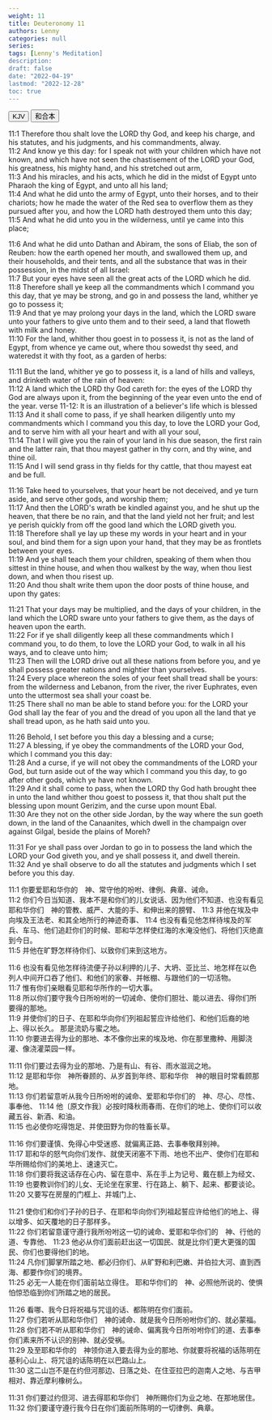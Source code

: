 ```yaml
---
weight: 11
title: Deuteronomy 11
authors: Lenny
categories: null
series:
tags: [Lenny's Meditation]
description: 
draft: false
date: "2022-04-19"
lastmod: "2022-12-28"
toc: true
---
```


<!--more-->

<!-- Tab links -->
<div class="tab">
  <button class="tablinks active" onclick="tablabel(event, 'english')">KJV</button>
  <button class="tablinks" onclick="tablabel(event, 'chinese')">和合本</button>
  
</div>

<!-- Tab content -->
<div id="english" class="tabcontent" style="display:block">

11:1 Therefore thou shalt love the LORD thy God, and keep his charge, and his statutes, and his judgments, and his commandments, alway.  
11:2 And know ye this day: for I speak not with your children which have not known, and which have not seen the chastisement of the LORD your God, his greatness, his mighty hand, and his stretched out arm,  
11:3 And his miracles, and his acts, which he did in the midst of Egypt unto Pharaoh the king of Egypt, and unto all his land;  
11:4 And what he did unto the army of Egypt, unto their horses, and to their chariots; how he made the water of the Red sea to overflow them as they pursued after you, and how the LORD hath destroyed them unto this day;  
11:5 And what he did unto you in the wilderness, until ye came into this place;  

11:6 And what he did unto Dathan and Abiram, the sons of Eliab, the son of Reuben: how the earth opened her mouth, and swallowed them up, and their households, and their tents, and all the substance that was in their possession, in the midst of all Israel:  
11:7 But your eyes have seen all the great acts of the LORD which he did.  
11:8 Therefore shall ye keep all the commandments which I command you this day, that ye may be strong, and go in and possess the land, whither ye go to possess it;  
11:9 And that ye may prolong your days in the land, which the LORD sware unto your fathers to give unto them and to their seed, a land that floweth with milk and honey.  
11:10 For the land, whither thou goest in to possess it, is not as the land of Egypt, from whence ye came out, where thou sowedst thy seed, and wateredst it with thy foot, as a garden of herbs:  

11:11 But the land, whither ye go to possess it, is a land of hills and valleys, and drinketh water of the rain of heaven:   
11:12 A land which the LORD thy God careth for: the eyes of the LORD thy God are always upon it, from the beginning of the year even unto the end of the year. <a class = "marginnote">verse 11-12: It is an illustration of a believer's life which is blessed</a>  
11:13 And it shall come to pass, if ye shall hearken diligently unto my commandments which I command you this day, to love the LORD your God, and to serve him with all your heart and with all your soul,  
11:14 That I will give you the rain of your land in his due season, the first rain and the latter rain, that thou mayest gather in thy corn, and thy wine, and thine oil.  
11:15 And I will send grass in thy fields for thy cattle, that thou mayest eat and be full.  

11:16 Take heed to yourselves, that your heart be not deceived, and ye turn aside, and serve other gods, and worship them;  
11:17 And then the LORD's wrath be kindled against you, and he shut up the heaven, that there be no rain, and that the land yield not her fruit; and lest ye perish quickly from off the good land which the LORD giveth you.  
11:18 Therefore shall ye lay up these my words in your heart and in your soul, and bind them for a sign upon your hand, that they may be as frontlets between your eyes.  
11:19 And ye shall teach them your children, speaking of them when thou sittest in thine house, and when thou walkest by the way, when thou liest down, and when thou risest up.  
11:20 And thou shalt write them upon the door posts of thine house, and upon thy gates:  

11:21 That your days may be multiplied, and the days of your children, in the land which the LORD sware unto your fathers to give them, as the days of heaven upon the earth.  
11:22 For if ye shall diligently keep all these commandments which I command you, to do them, to love the LORD your God, to walk in all his ways, and to cleave unto him;  
11:23 Then will the LORD drive out all these nations from before you, and ye shall possess greater nations and mightier than yourselves.  
11:24 Every place whereon the soles of your feet shall tread shall be yours: from the wilderness and Lebanon, from the river, the river Euphrates, even unto the uttermost sea shall your coast be.  
11:25 There shall no man be able to stand before you: for the LORD your God shall lay the fear of you and the dread of you upon all the land that ye shall tread upon, as he hath said unto you.  

11:26 Behold, I set before you this day a blessing and a curse;  
11:27 A blessing, if ye obey the commandments of the LORD your God, which I command you this day:  
11:28 And a curse, if ye will not obey the commandments of the LORD your God, but turn aside out of the way which I command you this day, to go after other gods, which ye have not known.  
11:29 And it shall come to pass, when the LORD thy God hath brought thee in unto the land whither thou goest to possess it, that thou shalt put the blessing upon mount Gerizim, and the curse upon mount Ebal.  
11:30 Are they not on the other side Jordan, by the way where the sun goeth down, in the land of the Canaanites, which dwell in the champaign over against Gilgal, beside the plains of Moreh?  

11:31 For ye shall pass over Jordan to go in to possess the land which the LORD your God giveth you, and ye shall possess it, and dwell therein.  
11:32 And ye shall observe to do all the statutes and judgments which I set before you this day.  
</div>



<div id="chinese" class="tabcontent" style="display:block">

11:1 你要爱耶和华你的　神、常守他的吩咐、律例、典章、诫命。  
11:2 你们今日当知道、我本不是和你们的儿女说话、因为他们不知道、也没有看见耶和华你们　神的管教、威严、大能的手、和伸出来的膀臂、
11:3 并他在埃及中向埃及王法老、和其全地所行的神迹奇事、
11:4 也没有看见他怎样待埃及的军兵、车马、他们追赶你们的时候、耶和华怎样使红海的水淹没他们、将他们灭绝直到今日。  
11:5 并他在旷野怎样待你们、以致你们来到这地方。  

11:6 也没有看见他怎样待流便子孙以利押的儿子、大坍、亚比兰、地怎样在以色列人中间开口吞了他们、和他们的家眷、并帐棚、与跟他们的一切活物。  
11:7 惟有你们亲眼看见耶和华所作的一切大事。  
11:8 所以你们要守我今日所吩咐的一切诫命、使你们胆壮、能以进去、得你们所要得的那地。  
11:9 并使你们的日子、在耶和华向你们列祖起誓应许给他们、和他们后裔的地上、得以长久。  那是流奶与蜜之地。  
11:10 你要进去得为业的那地、本不像你出来的埃及地、你在那里撒种、用脚浇灌、像浇灌菜园一样。  

11:11 你们要过去得为业的那地、乃是有山、有谷、雨水滋润之地。  
11:12 是耶和华你　神所眷顾的、从岁首到年终、耶和华你　神的眼目时常看顾那地。  
11:13 你们若留意听从我今日所吩咐的诫命、爱耶和华你们的　神、尽心、尽性、事奉他、
11:14 他〔原文作我〕必按时降秋雨春雨、在你们的地上、使你们可以收藏五谷、新酒、和油。  
11:15 也必使你吃得饱足、并使田野为你的牲畜长草。  

11:16 你们要谨慎、免得心中受迷惑、就偏离正路、去事奉敬拜别神。  
11:17 耶和华的怒气向你们发作、就使天闭塞不下雨、地也不出产、使你们在耶和华所赐给你们的美地上、速速灭亡。  
11:18 你们要将我这话存在心内、留在意中、系在手上为记号、戴在额上为经文、
11:19 也要教训你们的儿女、无论坐在家里、行在路上、躺下、起来、都要谈论。  
11:20 又要写在房屋的门框上、并城门上、

11:21 使你们和你们子孙的日子、在耶和华向你们列祖起誓应许给他们的地上、得以增多、如天覆地的日子那样多。  
11:22 你们若留意谨守遵行我所吩咐这一切的诫命、爱耶和华你们的　神、行他的道、专靠他、
11:23 他必从你们面前赶出这一切国民、就是比你们更大更强的国民、你们也要得他们的地。  
11:24 凡你们脚掌所踏之地、都必归你们、从旷野和利巴嫩、并伯拉大河、直到西海、都要作你们的境界。  
11:25 必无一人能在你们面前站立得住。  耶和华你们的　神、必照他所说的、使惧怕惊恐临到你们所踏之地的居民。  

11:26 看哪、我今日将祝福与咒诅的话、都陈明在你们面前。  
11:27 你们若听从耶和华你们　神的诫命、就是我今日所吩咐你们的、就必蒙福。  
11:28 你们若不听从耶和华你们　神的诫命、偏离我今日所吩咐你们的道、去事奉你们素来所不认识的别神、就必受祸。  
11:29 及至耶和华你的　神领你进入要去得为业的那地、你就要将祝福的话陈明在基利心山上、将咒诅的话陈明在以巴路山上。  
11:30 这二山岂不是在约但河那边、日落之处、在住亚拉巴的迦南人之地、与吉甲相对、靠近摩利橡树么。  

11:31 你们要过约但河、进去得耶和华你们　神所赐你们为业之地、在那地居住。  
11:32 你们要谨守遵行我今日在你们面前所陈明的一切律例、典章。  
</div>
